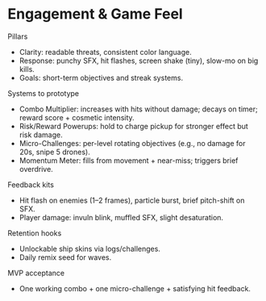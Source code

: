 # Engagement & Game Feel

Pillars
- Clarity: readable threats, consistent color language.
- Response: punchy SFX, hit flashes, screen shake (tiny), slow-mo on big kills.
- Goals: short-term objectives and streak systems.

Systems to prototype
- Combo Multiplier: increases with hits without damage; decays on timer; reward score + cosmetic intensity.
- Risk/Reward Powerups: hold to charge pickup for stronger effect but risk damage.
- Micro-Challenges: per-level rotating objectives (e.g., no damage for 20s, snipe 5 drones).
- Momentum Meter: fills from movement + near-miss; triggers brief overdrive.

Feedback kits
- Hit flash on enemies (1–2 frames), particle burst, brief pitch-shift on SFX.
- Player damage: invuln blink, muffled SFX, slight desaturation.

Retention hooks
- Unlockable ship skins via logs/challenges.
- Daily remix seed for waves.

MVP acceptance
- One working combo + one micro-challenge + satisfying hit feedback.
